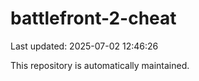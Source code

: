 # battlefront-2-cheat

Last updated: 2025-07-02 12:46:26

This repository is automatically maintained.
